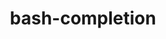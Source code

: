 ---
title: "bash-completion"
layout: cache
categories: [package, develop]
meta: {"versions": ["2.12.0"], "compilers": ["oneapi@=2024.2.0"], "oss": ["ubuntu22.04"], "platforms": ["linux"], "targets": ["x86_64_v3"], "stacks": ["e4s-oneapi", "root"], "num_specs": 2, "num_specs_by_stack": {"root": 2, "e4s-oneapi": 2}}
spec_details: [{"hash": "gpiffxijty4uxhagf2fgzyfklc5lchrc", "compiler": "oneapi@=2024.2.0", "versions": ["2.12.0"], "os": "ubuntu22.04", "platform": "linux", "target": "x86_64_v3", "variants": ["build_system=autotools"], "stacks": ["root", "e4s-oneapi"], "size": "-", "tarball": "https://binaries.spack.io/develop/build_cache/linux-ubuntu22.04-x86_64_v3/oneapi-2024.2.0/bash-completion-2.12.0/linux-ubuntu22.04-x86_64_v3-oneapi-2024.2.0-bash-completion-2.12.0-gpiffxijty4uxhagf2fgzyfklc5lchrc.spack"}, {"hash": "afo7bhwdolbg7lvlgb6ehguss5kp3d7b", "compiler": "oneapi@=2024.2.0", "versions": ["2.12.0"], "os": "ubuntu22.04", "platform": "linux", "target": "x86_64_v3", "variants": ["build_system=autotools"], "stacks": ["root", "e4s-oneapi"], "size": "-", "tarball": "https://binaries.spack.io/develop/build_cache/linux-ubuntu22.04-x86_64_v3/oneapi-2024.2.0/bash-completion-2.12.0/linux-ubuntu22.04-x86_64_v3-oneapi-2024.2.0-bash-completion-2.12.0-afo7bhwdolbg7lvlgb6ehguss5kp3d7b.spack"}]
---